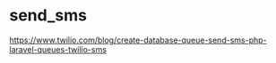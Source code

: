 # send_sms

<!-- Contenuto migrato da _docs/send_sms.txt -->

https://www.twilio.com/blog/create-database-queue-send-sms-php-laravel-queues-twilio-sms

